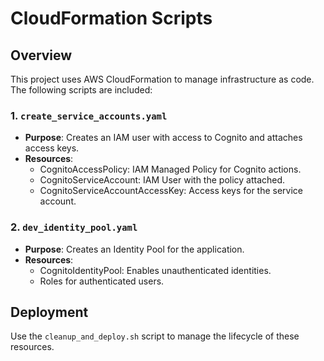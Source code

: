 # CloudFormation Scripts

## Overview
This project uses AWS CloudFormation to manage infrastructure as code. The following scripts are included:

### 1. `create_service_accounts.yaml`
- **Purpose**: Creates an IAM user with access to Cognito and attaches access keys.
- **Resources**:
    - CognitoAccessPolicy: IAM Managed Policy for Cognito actions.
    - CognitoServiceAccount: IAM User with the policy attached.
    - CognitoServiceAccountAccessKey: Access keys for the service account.

### 2. `dev_identity_pool.yaml`
- **Purpose**: Creates an Identity Pool for the application.
- **Resources**:
    - CognitoIdentityPool: Enables unauthenticated identities.
    - Roles for authenticated users.

## Deployment
Use the `cleanup_and_deploy.sh` script to manage the lifecycle of these resources.
